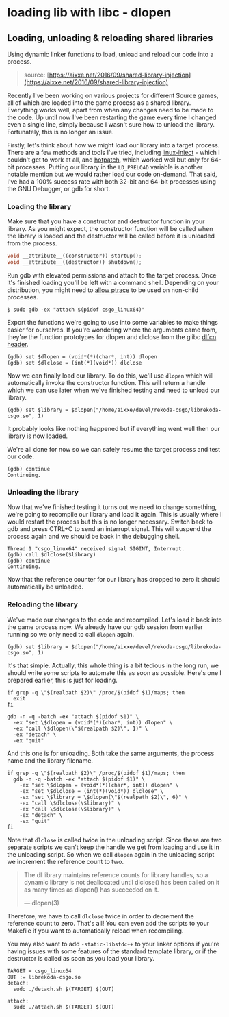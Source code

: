 # loading lib with libc - dlopen



## Loading, unloading & reloading shared libraries

Using dynamic linker functions to load, unload and reload our code into a process.



> source: [https://aixxe.net/2016/09/shared-library-injection](https://aixxe.net/2016/09/shared-library-injection)



Recently I've been working on various projects for different Source games, all of which are loaded into the game process as a shared library. Everything works well, apart from when any changes need to be made to the code. Up until now I've been restarting the game every time I changed even a single line, simply because I wasn't sure how to unload the library. Fortunately, this is no longer an issue.

Firstly, let's think about how we might load our library into a target process. There are a few methods and tools I've tried, including [linux-inject](https://github.com/gaffe23/linux-inject) - which I couldn't get to work at all, and [hotpatch](https://github.com/vikasnkumar/hotpatch), which worked well but only for 64-bit processes. Putting our library in the `LD_PRELOAD` variable is another notable mention but we would rather load our code on-demand. That said, I've had a 100% success rate with both 32-bit and 64-bit processes using the GNU Debugger, or gdb for short.

### Loading the library

Make sure that you have a constructor and destructor function in your library. As you might expect, the constructor function will be called when the library is loaded and the destructor will be called before it is unloaded from the process.

```cpp
void __attribute__((constructor)) startup();
void __attribute__((destructor)) shutdown();
```

Run gdb with elevated permissions and attach to the target process. Once it's finished loading you'll be left with a command shell. Depending on your distribution, you might need to [allow ptrace](https://wiki.ubuntu.com/SecurityTeam/Roadmap/KernelHardening#ptrace_Protection) to be used on non-child processes.

```
$ sudo gdb -ex "attach $(pidof csgo_linux64)"
```

Export the functions we're going to use into some variables to make things easier for ourselves. If you're wondering where the arguments came from, they're the function prototypes for dlopen and dlclose from the glibc [dlfcn header](https://github.com/bminor/glibc/blob/master/include/dlfcn.h#L102-L103).

```
(gdb) set $dlopen = (void*(*)(char*, int)) dlopen
(gdb) set $dlclose = (int(*)(void*)) dlclose
```

Now we can finally load our library. To do this, we'll use `dlopen` which will automatically invoke the constructor function. This will return a handle which we can use later when we've finished testing and need to unload our library.

```
(gdb) set $library = $dlopen("/home/aixxe/devel/rekoda-csgo/librekoda-csgo.so", 1)
```

It probably looks like nothing happened but if everything went well then our library is now loaded.



We're all done for now so we can safely resume the target process and test our code.

```
(gdb) continue
Continuing.
```

### Unloading the library

Now that we've finished testing it turns out we need to change something, we're going to recompile our library and load it again. This is usually where I would restart the process but this is no longer necessary. Switch back to gdb and press CTRL+C to send an interrupt signal. This will suspend the process again and we should be back in the debugging shell.

```
Thread 1 "csgo_linux64" received signal SIGINT, Interrupt.
(gdb) call $dlclose($library)
(gdb) continue
Continuing.
```



Now that the reference counter for our library has dropped to zero it should automatically be unloaded.

### Reloading the library

We've made our changes to the code and recompiled. Let's load it back into the game process now. We already have our gdb session from earlier running so we only need to call `dlopen` again.

```
(gdb) set $library = $dlopen("/home/aixxe/devel/rekoda-csgo/librekoda-csgo.so", 1)
```



It's that simple. Actually, this whole thing is a bit tedious in the long run, we should write some scripts to automate this as soon as possible. Here's one I prepared earlier, this is just for loading.

```
if grep -q \"$(realpath $2)\" /proc/$(pidof $1)/maps; then
  exit
fi

gdb -n -q -batch -ex "attach $(pidof $1)" \
  -ex "set \$dlopen = (void*(*)(char*, int)) dlopen" \
  -ex "call \$dlopen(\"$(realpath $2)\", 1)" \
  -ex "detach" \
  -ex "quit"
```

And this one is for unloading. Both take the same arguments, the process name and the library filename.

```
if grep -q \"$(realpath $2)\" /proc/$(pidof $1)/maps; then
  gdb -n -q -batch -ex "attach $(pidof $1)" \
    -ex "set \$dlopen = (void*(*)(char*, int)) dlopen" \
    -ex "set \$dlclose = (int(*)(void*)) dlclose" \
    -ex "set \$library = \$dlopen(\"$(realpath $2)\", 6)" \
    -ex "call \$dlclose(\$library)" \
    -ex "call \$dlclose(\$library)" \
    -ex "detach" \
    -ex "quit"
fi
```

Note that `dlclose` is called twice in the unloading script. Since these are two separate scripts we can't keep the handle we get from loading and use it in the unloading script. So when we call `dlopen` again in the unloading script we increment the reference count to two.

> The dl library maintains reference counts for library handles, so a dynamic library is not deallocated until dlclose() has been called on it as many times as dlopen() has succeeded on it.
>
> — dlopen(3)

Therefore, we have to call `dlclose` twice in order to decrement the reference count to zero. That's all! You can even add the scripts to your Makefile if you want to automatically reload when recompiling.

You may also want to add `-static-libstdc++` to your linker options if you're having issues with some features of the standard template library, or if the destructor is called as soon as you load your library.





```
TARGET = csgo_linux64
OUT := librekoda-csgo.so
detach:
  sudo ./detach.sh $(TARGET) $(OUT)

attach:
  sudo ./attach.sh $(TARGET) $(OUT)
```



